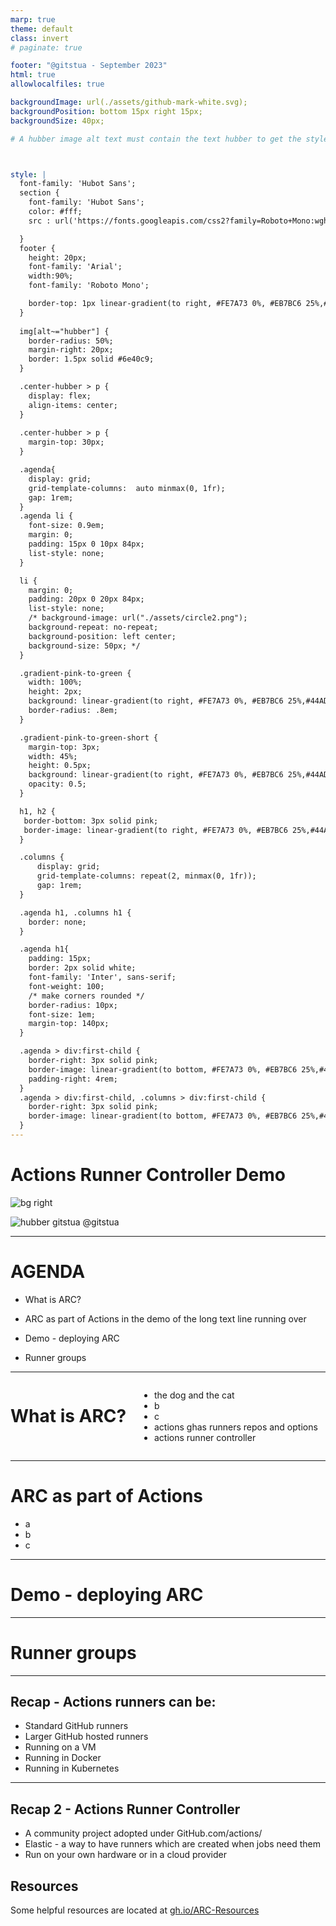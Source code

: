 ```yaml
---
marp: true
theme: default
class: invert
# paginate: true

footer: "@gitstua - September 2023"
html: true
allowlocalfiles: true

backgroundImage: url(./assets/github-mark-white.svg);
backgroundPosition: bottom 15px right 15px;
backgroundSize: 40px;

# A hubber image alt text must contain the text hubber to get the style which makes it a circle from the avatar



style: |
  font-family: 'Hubot Sans';
  section {
    font-family: 'Hubot Sans';
    color: #fff;
    src : url('https://fonts.googleapis.com/css2?family=Roboto+Mono:wght@300&display=swap');

  }
  footer {
    height: 20px;
    font-family: 'Arial';
    width:90%;
    font-family: 'Roboto Mono';

    border-top: 1px linear-gradient(to right, #FE7A73 0%, #EB7BC6 25%,#44ADD1 75%, #54D165 100%);;
  } 
  
  img[alt~="hubber"] {
    border-radius: 50%;
    margin-right: 20px;
    border: 1.5px solid #6e40c9;
  }

  .center-hubber > p {
    display: flex;
    align-items: center;
  }
  
  .center-hubber > p {
    margin-top: 30px;
  }

  .agenda{
    display: grid;
    grid-template-columns:  auto minmax(0, 1fr);
    gap: 1rem;
  }
  .agenda li {
    font-size: 0.9em;
    margin: 0;
    padding: 15px 0 10px 84px;
    list-style: none;
  }

  li {
    margin: 0;
    padding: 20px 0 20px 84px;
    list-style: none;
    /* background-image: url("./assets/circle2.png");
    background-repeat: no-repeat;
    background-position: left center;
    background-size: 50px; */
  }

  .gradient-pink-to-green {
    width: 100%;
    height: 2px;
    background: linear-gradient(to right, #FE7A73 0%, #EB7BC6 25%,#44ADD1 75%, #54D165 100%);
    border-radius: .8em;
  }

  .gradient-pink-to-green-short {
    margin-top: 3px;
    width: 45%;
    height: 0.5px;
    background: linear-gradient(to right, #FE7A73 0%, #EB7BC6 25%,#44ADD1 75%, #54D165 100%);
    opacity: 0.5;
  }

  h1, h2 {
   border-bottom: 3px solid pink;
   border-image: linear-gradient(to right, #FE7A73 0%, #EB7BC6 25%,#44ADD1 75%, #54D165 100%) 10;
  }

  .columns {
      display: grid;
      grid-template-columns: repeat(2, minmax(0, 1fr));
      gap: 1rem;
  }

  .agenda h1, .columns h1 {
    border: none;
  }

  .agenda h1{
    padding: 15px;
    border: 2px solid white;
    font-family: 'Inter', sans-serif;
    font-weight: 100;
    /* make corners rounded */
    border-radius: 10px;
    font-size: 1em;
    margin-top: 140px;
  }

  .agenda > div:first-child {
    border-right: 3px solid pink;
    border-image: linear-gradient(to bottom, #FE7A73 0%, #EB7BC6 25%,#44ADD1 75%, #54D165 100%) 10;
    padding-right: 4rem;
  }
  .agenda > div:first-child, .columns > div:first-child {
    border-right: 3px solid pink;
    border-image: linear-gradient(to bottom, #FE7A73 0%, #EB7BC6 25%,#44ADD1 75%, #54D165 100%) 10;
  }
---
```


# Actions Runner Controller Demo

![bg right](https://octodex.github.com/images/total-eclipse-of-the-octocat.jpg)

<div class="center-hubber">

![hubber gitstua](https://avatars.githubusercontent.com/gitstua?size=60) <span>@gitstua</span>
</div>

<!-- 
PREP
1. Create a new codespace for https://github.com/gitstua-labs/ARCv2Demo/blob/main/README.md
2. Ensure that there is a PAT TOKEN stored as a secret APP_PRIVATE_KEY available to the codespace

 -->

---

<!-- hide footer in marp -->
<!-- This next line removes the footer to fit the content we are using -->
<!-- 
_footer: ""
-->


<div class='agenda'>

  <div>

  # AGENDA
  </div>

  <div>

- What is ARC?
- ARC as part of Actions in the demo of the long text line running over
- Demo - deploying ARC
- Runner groups

  </div>

---

<div class='columns'>

  <div>

  # What is ARC?
  </div>

  <div>

  - the dog and the cat
  - b 
  - c
  - actions ghas runners repos and options
  - actions runner controller

  </div>

</div>

---

# ARC as part of Actions
<!-- <div class="gradient-pink-to-green-"></div>
<div class="gradient-pink-to-green-short"></div> -->

- a
- b
- c

---

# Demo - deploying ARC
<!-- 
- Open codespace
- show scaleset controller deployment
- show scaleset
 -->


---

# Runner groups

---

## Recap - Actions runners can be:

- Standard GitHub runners
- Larger GitHub hosted runners
- Running on a VM
- Running in Docker
- Running in Kubernetes

---

## Recap 2 - Actions Runner Controller
- A community project adopted under GitHub.com/actions/
- Elastic - a way to have runners which are created when jobs need them
- Run on your own hardware or in a cloud provider


## Resources
Some helpful resources are located at [gh.io/ARC-Resources](https://gh.io/ARC-Resources)
